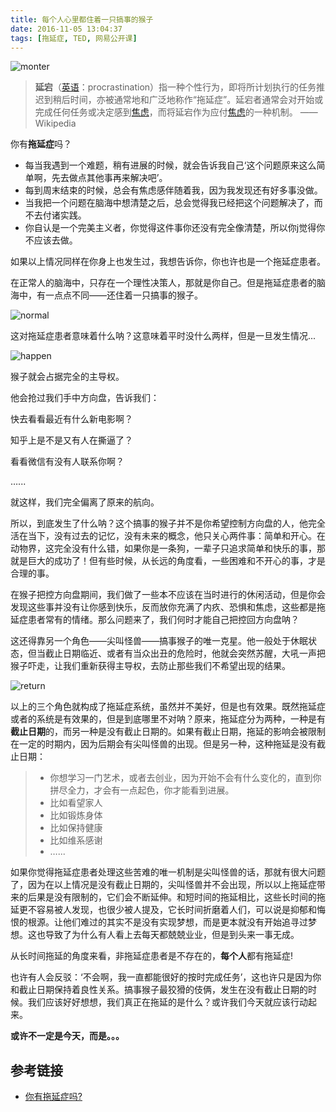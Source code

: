 ```yaml
---
title: 每个人心里都住着一只搞事的猴子
date: 2016-11-05 13:04:37
tags: [拖延症, TED, 网易公开课]
---
```


![monter](/assets/blogImg/monster.png)

> **延宕**（[英语](https://zh.wikipedia.org/wiki/%E8%8B%B1%E8%AA%9E)：procrastination）指一种个性行为，即将所计划执行的任务推迟到稍后时间，亦被通常地和广泛地称作“拖延症”。延宕者通常会对开始或完成任何任务或决定感到[焦虑](https://zh.wikipedia.org/wiki/%E7%84%A6%E6%85%AE)，而将延宕作为应付[焦虑](https://zh.wikipedia.org/wiki/%E7%84%A6%E6%85%AE)的一种机制。     ——Wikipedia

你有**拖延症**吗？

- 每当我遇到一个难题，稍有进展的时候，就会告诉我自己‘这个问题原来这么简单啊，先去做点其他事再来解决吧’。
- 每到周末结束的时候，总会有焦虑感伴随着我，因为我发现还有好多事没做。
- 当我把一个问题在脑海中想清楚之后，总会觉得我已经把这个问题解决了，而不去付诸实践。
- 你自认是一个完美主义者，你觉得这件事你还没有完全像清楚，所以你j觉得你不应该去做。

如果以上情况同样在你身上也发生过，我想告诉你，你也许也是一个拖延症患者。

<!--more-->

在正常人的脑海中，只存在一个理性决策人，那就是你自己。但是拖延症患者的脑海中，有一点点不同——还住着一只搞事的猴子。

![normal](/assets/blogImg/normal.png)

这对拖延症患者意味着什么呐？这意味着平时没什么两样，但是一旦发生情况...

![happen](/assets/blogImg/happen.png)

猴子就会占据完全的主导权。

他会抢过我们手中方向盘，告诉我们：

快去看看最近有什么新电影啊？

知乎上是不是又有人在撕逼了？

看看微信有没有人联系你啊？

…...

就这样，我们完全偏离了原来的航向。

所以，到底发生了什么呐？这个搞事的猴子并不是你希望控制方向盘的人，他完全活在当下，没有过去的记忆，没有未来的概念，他只关心两件事：简单和开心。在动物界，这完全没有什么错，如果你是一条狗，一辈子只追求简单和快乐的事，那就是巨大的成功了！但有些时候，从长远的角度看，一些困难和不开心的事，才是合理的事。

在猴子把控方向盘期间，我们做了一些本不应该在当时进行的休闲活动，但是你会发现这些事并没有让你感到快乐，反而放你充满了内疚、恐惧和焦虑，这些都是拖延症患者常有的情绪。那么问题来了，我们何时才能自己把控回方向盘呐？

这还得靠另一个角色——尖叫怪兽——搞事猴子的唯一克星。他一般处于休眠状态，但当截止日期临近、或者有当众出丑的危险时，他就会突然苏醒，大吼一声把猴子吓走，让我们重新获得主导权，去防止那些我们不希望出现的结果。

![return](/assets/blogImg/return.png)

以上的三个角色就构成了拖延症系统，虽然并不美好，但是也有效果。既然拖延症或者的系统是有效果的，但是到底哪里不对呐？原来，拖延症分为两种，一种是有**截止日期**的，而另一种是没有截止日期的。如果有截止日期，拖延的影响会被限制在一定的时期内，因为后期会有尖叫怪兽的出现。但是另一种，这种拖延是没有截止日期：

> - 你想学习一门艺术，或者去创业，因为开始不会有什么变化的，直到你拼尽全力，才会有一点起色，你才能看到进展。
> - 比如看望家人
> - 比如锻炼身体
> - 比如保持健康
> - 比如维系感谢
> - …...

如果你觉得拖延症患者处理这些苦难的唯一机制是尖叫怪兽的话，那就有很大问题了，因为在以上情况是没有截止日期的，尖叫怪兽并不会出现，所以以上拖延症带来的后果是没有限制的，它们会不断延伸。和短时间的拖延相比，这些长时间的拖延更不容易被人发现，也很少被人提及，它长时间折磨着人们，可以说是抑郁和悔恨的根源。让他们难过的其实不是没有实现梦想，而是更本就没有开始追寻过梦想。这也导致了为什么有人看上去每天都兢兢业业，但是到头来一事无成。

从长时间拖延的角度来看，非拖延症患者是不存在的，**每个人**都有拖延症!

也许有人会反驳：‘不会啊，我一直都能很好的按时完成任务’，这也许只是因为你和截止日期保持着良性关系。搞事猴子最狡猾的伎俩，发生在没有截止日期的时候。我们应该好好想想，我们真正在拖延的是什么？或许我们今天就应该行动起来。

**或许不一定是今天，而是。。。**

## 参考链接

- [你有拖延症吗?](http://open.163.com/movie/2016/3/Q/E/MBHQSM52F_MBI15O7QE.html)

  ​